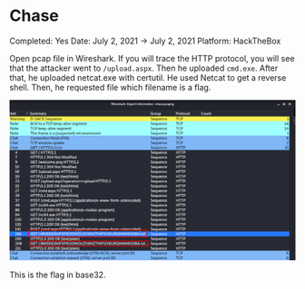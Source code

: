 # Chase

Completed: Yes
Date: July 2, 2021 → July 2, 2021
Platform: HackTheBox

Open pcap file in Wireshark. If you will trace the HTTP protocol, you will see that the attacker went to `/upload.aspx`. Then he uploaded `cmd.exe`. After that, he uploaded netcat.exe with certutil. He used Netcat to get a reverse shell. Then, he requested file which filename is a flag.

![expert_info.png](expert_info.png)

This is the flag in base32.
